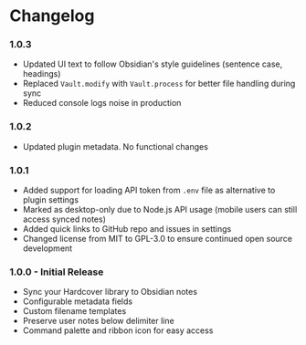# Changelog

### 1.0.3

- Updated UI text to follow Obsidian's style guidelines (sentence case, headings)
- Replaced `Vault.modify` with `Vault.process` for better file handling during sync
- Reduced console logs noise in production

### 1.0.2

- Updated plugin metadata. No functional changes

### 1.0.1

- Added support for loading API token from `.env` file as alternative to plugin settings
- Marked as desktop-only due to Node.js API usage (mobile users can still access synced notes)
- Added quick links to GitHub repo and issues in settings
- Changed license from MIT to GPL-3.0 to ensure continued open source development

### 1.0.0 - Initial Release

- Sync your Hardcover library to Obsidian notes
- Configurable metadata fields
- Custom filename templates
- Preserve user notes below delimiter line
- Command palette and ribbon icon for easy access
